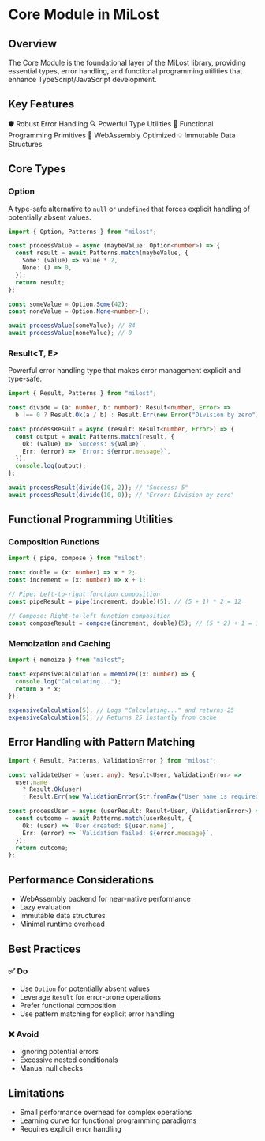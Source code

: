 # Core Module in MiLost

## Overview

The Core Module is the foundational layer of the MiLost library, providing essential types, error handling, and functional programming utilities that enhance TypeScript/JavaScript development.

## Key Features

🛡️ Robust Error Handling
🔍 Powerful Type Utilities
🧩 Functional Programming Primitives
🚀 WebAssembly Optimized
💡 Immutable Data Structures

## Core Types

### Option<T>

A type-safe alternative to `null` or `undefined` that forces explicit handling of potentially absent values.

```typescript
import { Option, Patterns } from "milost";

const processValue = async (maybeValue: Option<number>) => {
  const result = await Patterns.match(maybeValue, {
    Some: (value) => value * 2,
    None: () => 0,
  });
  return result;
};

const someValue = Option.Some(42);
const noneValue = Option.None<number>();

await processValue(someValue); // 84
await processValue(noneValue); // 0
```

### Result<T, E>

Powerful error handling type that makes error management explicit and type-safe.

```typescript
import { Result, Patterns } from "milost";

const divide = (a: number, b: number): Result<number, Error> =>
  b !== 0 ? Result.Ok(a / b) : Result.Err(new Error("Division by zero"));

const processResult = async (result: Result<number, Error>) => {
  const output = await Patterns.match(result, {
    Ok: (value) => `Success: ${value}`,
    Err: (error) => `Error: ${error.message}`,
  });
  console.log(output);
};

await processResult(divide(10, 2)); // "Success: 5"
await processResult(divide(10, 0)); // "Error: Division by zero"
```

## Functional Programming Utilities

### Composition Functions

```typescript
import { pipe, compose } from "milost";

const double = (x: number) => x * 2;
const increment = (x: number) => x + 1;

// Pipe: Left-to-right function composition
const pipeResult = pipe(increment, double)(5); // (5 + 1) * 2 = 12

// Compose: Right-to-left function composition
const composeResult = compose(increment, double)(5); // (5 * 2) + 1 = 11
```

### Memoization and Caching

```typescript
import { memoize } from "milost";

const expensiveCalculation = memoize((x: number) => {
  console.log("Calculating...");
  return x * x;
});

expensiveCalculation(5); // Logs "Calculating..." and returns 25
expensiveCalculation(5); // Returns 25 instantly from cache
```

## Error Handling with Pattern Matching

```typescript
import { Result, Patterns, ValidationError } from "milost";

const validateUser = (user: any): Result<User, ValidationError> =>
  user.name
    ? Result.Ok(user)
    : Result.Err(new ValidationError(Str.fromRaw("User name is required")));

const processUser = async (userResult: Result<User, ValidationError>) => {
  const outcome = await Patterns.match(userResult, {
    Ok: (user) => `User created: ${user.name}`,
    Err: (error) => `Validation failed: ${error.message}`,
  });
  return outcome;
};
```

## Performance Considerations

- WebAssembly backend for near-native performance
- Lazy evaluation
- Immutable data structures
- Minimal runtime overhead

## Best Practices

### ✅ Do

- Use `Option` for potentially absent values
- Leverage `Result` for error-prone operations
- Prefer functional composition
- Use pattern matching for explicit error handling

### ❌ Avoid

- Ignoring potential errors
- Excessive nested conditionals
- Manual null checks

## Limitations

- Small performance overhead for complex operations
- Learning curve for functional programming paradigms
- Requires explicit error handling
